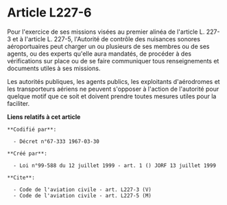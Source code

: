# Article L227-6

Pour l'exercice de ses missions visées au premier alinéa de l'article L. 227-3 et à l'article L. 227-5, l'Autorité de
contrôle des nuisances sonores aéroportuaires peut charger un ou plusieurs de ses membres ou de ses agents, ou des experts
qu'elle aura mandatés, de procéder à des vérifications sur place ou de se faire communiquer tous renseignements et documents
utiles à ses missions.

Les autorités publiques, les agents publics, les exploitants d'aérodromes et les transporteurs aériens ne peuvent s'opposer à
l'action de l'autorité pour quelque motif que ce soit et doivent prendre toutes mesures utiles pour la faciliter.

**Liens relatifs à cet article**

	**Codifié par**:

	  - Décret n°67-333 1967-03-30

	**Créé par**:

	  - Loi n°99-588 du 12 juillet 1999 - art. 1 () JORF 13 juillet 1999

	**Cite**:

	  - Code de l'aviation civile - art. L227-3 (V)
	  - Code de l'aviation civile - art. L227-5 (M)
